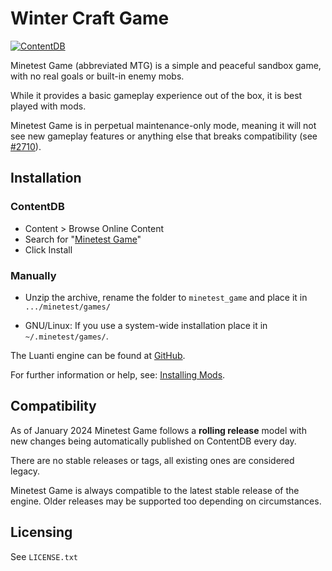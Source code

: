 # Winter Craft Game

[![ContentDB](https://content.luanti.org/packages/Minetest/minetest_game/shields/title/)](https://content.luanti.org/packages/Minetest/minetest_game/)

Minetest Game (abbreviated MTG) is a simple and peaceful sandbox game, with no
real goals or built-in enemy mobs.

While it provides a basic gameplay experience out of the box, it is best played
with mods.

Minetest Game is in perpetual maintenance-only mode, meaning it will not see new
gameplay features or anything else that breaks compatibility (see
[#2710](https://github.com/minetest/minetest_game/issues/2710)).

## Installation

### ContentDB

* Content > Browse Online Content
* Search for "[Minetest Game](https://content.luanti.org/packages/Minetest/minetest_game/)"
* Click Install

### Manually

- Unzip the archive, rename the folder to `minetest_game` and
place it in `.../minetest/games/`

- GNU/Linux: If you use a system-wide installation place it in `~/.minetest/games/`.

The Luanti engine can be found at [GitHub](https://github.com/minetest/minetest).

For further information or help, see: [Installing Mods](https://wiki.luanti.org/Installing_Mods).

## Compatibility

As of January 2024 Minetest Game follows a **rolling release** model with new changes being automatically
published on ContentDB every day.

There are no stable releases or tags, all existing ones are considered legacy.

Minetest Game is always compatible to the latest stable release of the engine.
Older releases may be supported too depending on circumstances.

## Licensing

See `LICENSE.txt`
